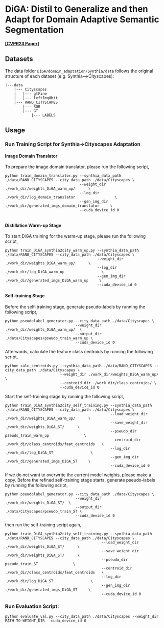 # DiGA: Distil to Generalize and then Adapt for Domain Adaptive Semantic Segmentation
**[[CVPR23 Paper]](https://openaccess.thecvf.com/content/CVPR2023/papers/Shen_DiGA_Distil_To_Generalize_and_Then_Adapt_for_Domain_Adaptive_CVPR_2023_paper.pdf)**

## Datasets
The data folder `DiGA/domain_adaptation/Synthia/data` follows the original structure of each dataset (e.g. Synthia-->Cityscapes):
  ```
  |---data
      |--- Cityscapes
      |   |--- gtFine
      |   |--- leftImg8bit
      |--- RAND_CITYSCAPES
          |--- RGB
          |--- GT
              |--- LABELS
  ```
## Usage

### Run Training Script for Synthia->Cityscapes Adaptation
#### Image Domain Translator
To prepare the image domain translator, please run the following script,

```shell
python train_domain_translator.py --synthia_data_path ./data/RAND_CITYSCAPES --city_data_path ./data/Cityscapes \
                                  --weight_dir ./work_dir/weights_DiGA_warm_up/      \
                                  --log_dir ./work_dir/log_domain_translator                  \
                                  --gen_img_dir ./work_dir/generated_imgs_domain_translator     \
                                  --cuda_device_id 0
                                  
```

#### Distillation Warm-up Stage 
To start DiGA training for the warm-up stage, please run the following script,

```shell
python train_DiGA_synthia2city_warm_up.py --synthia_data_path ./data/RAND_CITYSCAPES --city_data_path ./data/Cityscapes \
                                          --weight_dir ./work_dir/weights_DiGA_warm_up/      \
                                          --log_dir ./work_dir/log_DiGA_warm_up                 \
                                          --gen_img_dir ./work_dir/generated_imgs_DiGA_warm_up     \
                                          --cuda_device_id 0
```

#### Self-training Stage
Before the self-training stage, generate pseudo-labels by running the following script, 

```shell
python pseudolabel_generator.py --city_data_path ./data/Cityscapes \
                                --weight_dir ./work_dir/weights_DiGA_warm_up/  \
                                --output_dir ./data/Cityscapes/pseudo_train_warm_up \
                                --cuda_device_id 0                           
```

Afterwards, calculate the feature class centroids by running the following script,

```shell
python calc_centroids.py --synthia_data_path ./data/RAND_CITYSCAPES --city_data_path ./data/Cityscapes \
                         --weight_dir ./work_dir/weights_DiGA_warm_up/  \
                         --centroid_dir ./work_dir/class_centroids/ \
                         --cuda_device_id 0                   
```
Start the self-training stage by running the following script,

```shell
python train_DiGA_synthia2city_self_training.py --synthia_data_path ./data/RAND_CITYSCAPES --city_data_path ./data/Cityscapes \
                                                --load_weight_dir ./work_dir/weights_DiGA_warm_up/      \
                                                --save_weight_dir ./work_dir/weights_DiGA_ST/      \
                                                --pseudo_dir pseudo_train_warm_up                \
                                                --centroid_dir ./work_dir/class_centroids/feat_centroids   \
                                                --log_dir ./work_dir/log_DiGA_ST                 \
                                                --gen_img_dir ./work_dir/generated_imgs_DiGA_ST     \
                                                --cuda_device_id 0                                     
```

If we do not want to overwrite the current model weights, please make a copy. Before the refined self-training stage starts, generate pseudo-labels by running the following script, 

```shell
python pseudolabel_generator.py --city_data_path ./data/Cityscapes \
                                --weight_dir ./work_dir/weights_DiGA_ST/  \
                                --output_dir ./data/Cityscapes/pseudo_train_ST \
                                --cuda_device_id 0                           
```

then run the self-training script again,

```shell
python train_DiGA_synthia2city_self_training.py --synthia_data_path ./data/RAND_CITYSCAPES --city_data_path ./data/Cityscapes \
                                            --load_weight_dir ./work_dir/weights_DiGA_ST/      \
                                            --save_weight_dir ./work_dir/weights_DiGA_ST/      \
                                            --pseudo_dir pseudo_train_ST                \
                                            --centroid_dir ./work_dir/class_centroids/feat_centroids   \
                                            --log_dir ./work_dir/log_DiGA_ST                 \
                                            --gen_img_dir ./work_dir/generated_imgs_DiGA_ST     \
                                            --cuda_device_id 0   
```

### Run Evaluation Script:
```shell
python evaluate_val.py --city_data_path ./data/Cityscapes --weight_dir PATH-TO-WEIGHT_DIR --cuda_device_id 0
```


